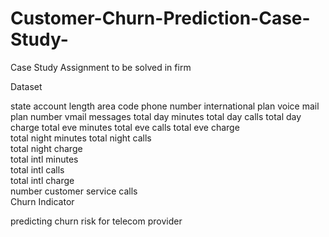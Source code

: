 # Customer-Churn-Prediction-Case-Study-
Case Study Assignment to be solved in firm

Dataset

state
account length
area code
phone number
international plan
voice mail plan
number vmail messages
total day minutes
total day calls
total day charge
total eve minutes
total eve calls	
total eve charge	
total night minutes	
total night calls	
total night charge	
total intl minutes	
total intl calls	
total intl charge	
number customer service calls	
Churn Indicator

predicting churn risk for telecom provider 
